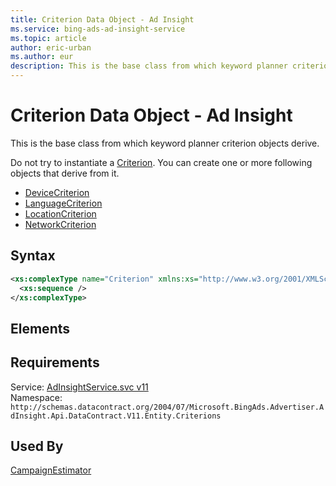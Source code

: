 ```yaml
---
title: Criterion Data Object - Ad Insight
ms.service: bing-ads-ad-insight-service
ms.topic: article
author: eric-urban
ms.author: eur
description: This is the base class from which keyword planner criterion objects derive.
---
```

# Criterion Data Object - Ad Insight
This is the base class from which keyword planner criterion objects derive. 

Do not try to instantiate a [Criterion](../ad-insight-service/criterion.md). You can create one or more following objects that derive from it.
- [DeviceCriterion](../ad-insight-service/devicecriterion.md)  
- [LanguageCriterion](../ad-insight-service/languagecriterion.md)  
- [LocationCriterion](../ad-insight-service/locationcriterion.md)  
- [NetworkCriterion](../ad-insight-service/networkcriterion.md)  

## Syntax
```xml
<xs:complexType name="Criterion" xmlns:xs="http://www.w3.org/2001/XMLSchema">
  <xs:sequence />
</xs:complexType>
```

## <a name="elements"></a>Elements

## Requirements
Service: [AdInsightService.svc v11](https://adinsight.api.bingads.microsoft.com/Api/Advertiser/AdInsight/v11/AdInsightService.svc)  
Namespace: ```http://schemas.datacontract.org/2004/07/Microsoft.BingAds.Advertiser.AdInsight.Api.DataContract.V11.Entity.Criterions```  

## Used By
[CampaignEstimator](campaignestimator.md)  
